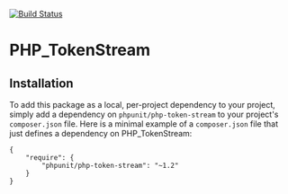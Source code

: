 [![Build Status](https://travis-ci.org/sebastianbergmann/php-token-stream.svg?branch=master)](https://travis-ci.org/sebastianbergmann/php-token-stream)

# PHP_TokenStream

## Installation

To add this package as a local, per-project dependency to your project, simply add a dependency on `phpunit/php-token-stream` to your project's `composer.json` file. Here is a minimal example of a `composer.json` file that just defines a dependency on PHP_TokenStream:

    {
        "require": {
            "phpunit/php-token-stream": "~1.2"
        }
    }
